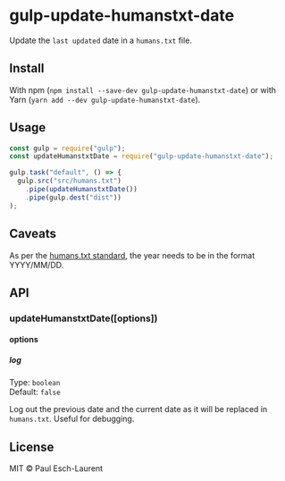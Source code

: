 # gulp-update-humanstxt-date

Update the `last updated` date in a `humans.txt` file.

## Install

With npm (`npm install --save-dev gulp-update-humanstxt-date`) or with Yarn (`yarn add --dev gulp-update-humanstxt-date`).


## Usage

```js
const gulp = require("gulp");
const updateHumanstxtDate = require("gulp-update-humanstxt-date");

gulp.task("default", () => {
  gulp.src("src/humans.txt")
    .pipe(updateHumanstxtDate())
    .pipe(gulp.dest("dist"))
);
```

## Caveats

As per the [humans.txt standard](http://humanstxt.org/Standard.html), the year needs to be in the format YYYY/MM/DD.

## API

### updateHumanstxtDate([options])

#### options

##### log

Type: `boolean`<br>
Default: `false`

Log out the previous date and the current date as it will be replaced in `humans.txt`. Useful for debugging.


## License

MIT © Paul Esch-Laurent
